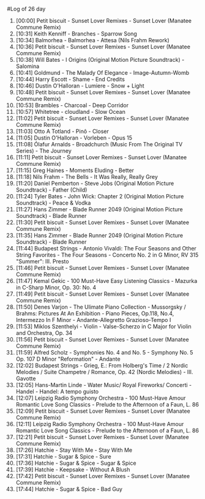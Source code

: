 #Log of 26 day

1. [00:00] Petit biscuit - Sunset Lover Remixes - Sunset Lover (Manatee Commune Remix)
1. [10:31] Keith Kenniff - Branches - Sparrow Song
1. [10:34] Balmorhea - Balmorhea - Attesa (Nils Frahm Rework)
1. [10:36] Petit biscuit - Sunset Lover Remixes - Sunset Lover (Manatee Commune Remix)
1. [10:38] Will Bates - I Origins (Original Motion Picture Soundtrack) - Salomina
1. [10:41] Goldmund - The Malady Of Elegance - Image-Autumn-Womb
1. [10:44] Harry Escott - Shame - End Credits
1. [10:46] Dustin O'Halloran - Lumiere - Snow + Light
1. [10:48] Petit biscuit - Sunset Lover Remixes - Sunset Lover (Manatee Commune Remix)
1. [10:53] Brambles - Charcoal - Deep Corridor
1. [10:57] Whitetree - cloudland - Slow Ocean
1. [11:02] Petit biscuit - Sunset Lover Remixes - Sunset Lover (Manatee Commune Remix)
1. [11:03] Otto A Totland - Pinô - Closer
1. [11:05] Dustin O'Halloran - Vorleben - Opus 15
1. [11:08] Ólafur Arnalds - Broadchurch (Music From The Original TV Series) - The Journey
1. [11:11] Petit biscuit - Sunset Lover Remixes - Sunset Lover (Manatee Commune Remix)
1. [11:15] Greg Haines - Moments Eluding - Better
1. [11:18] Nils Frahm - The Bells - It Was Really, Really Grey
1. [11:20] Daniel Pemberton - Steve Jobs (Original Motion Picture Soundtrack) - Father (Child)
1. [11:24] Tyler Bates - John Wick: Chapter 2 (Original Motion Picture Soundtrack) - Peace & Vodka
1. [11:27] Hans Zimmer - Blade Runner 2049 (Original Motion Picture Soundtrack) - Blade Runner
1. [11:30] Petit biscuit - Sunset Lover Remixes - Sunset Lover (Manatee Commune Remix)
1. [11:35] Hans Zimmer - Blade Runner 2049 (Original Motion Picture Soundtrack) - Blade Runner
1. [11:44] Budapest Strings - Antonio Vivaldi: The Four Seasons and Other String Favorites - The Four Seasons - Concerto No. 2 in G Minor, RV 315 "Summer": III. Presto
1. [11:46] Petit biscuit - Sunset Lover Remixes - Sunset Lover (Manatee Commune Remix)
1. [11:47] Kemal Gekic - 100 Must-Have Easy Listening Classics - Mazurka in C-Sharp Minor, Op. 30: No. 4
1. [11:49] Petit biscuit - Sunset Lover Remixes - Sunset Lover (Manatee Commune Remix)
1. [11:50] Denes Varjon - The Ulimate Piano Collection - Mussorgsky / Brahms: Pictures At An Exhibition - Piano Pieces, Op.118, No.4, Intermezzo In F Minor - Andante-Allegretto Grazioso-Tempo I
1. [11:53] Miklos Szenthelyi - Violin - Valse-Scherzo in C Major for Violin and Orchestra, Op. 34
1. [11:56] Petit biscuit - Sunset Lover Remixes - Sunset Lover (Manatee Commune Remix)
1. [11:59] Alfred Scholz - Symphonies No. 4 and No. 5 - Symphony No. 5 Op. 107 D Minor "Reformation" - Andante
1. [12:02] Budapest Strings - Grieg, E.: From Holberg's Time / 2 Nordic Melodies / Suite Champetre / Romance, Op. 42 (Nordic Melodies) - III. Gavotte
1. [12:05] Hans-Martin Linde - Water Music/ Royal Fireworks/ Concerti - Handel - Handel: A tempo guisto
1. [12:07] Leipzig Radio Symphony Orchestra - 100 Must-Have Amour Romantic Love Song Classics - Prelude to the Afternoon of a Faun, L. 86
1. [12:09] Petit biscuit - Sunset Lover Remixes - Sunset Lover (Manatee Commune Remix)
1. [12:11] Leipzig Radio Symphony Orchestra - 100 Must-Have Amour Romantic Love Song Classics - Prelude to the Afternoon of a Faun, L. 86
1. [12:21] Petit biscuit - Sunset Lover Remixes - Sunset Lover (Manatee Commune Remix)
1. [17:26] Hatchie - Stay With Me - Stay With Me
1. [17:31] Hatchie - Sugar & Spice - Sure
1. [17:36] Hatchie - Sugar & Spice - Sugar & Spice
1. [17:39] Hatchie - Keepsake - Without A Blush
1. [17:42] Petit biscuit - Sunset Lover Remixes - Sunset Lover (Manatee Commune Remix)
1. [17:44] Hatchie - Sugar & Spice - Bad Guy
